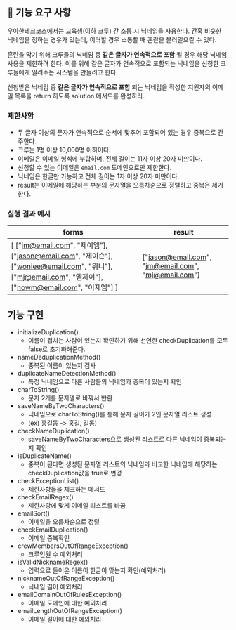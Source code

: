 ## 🚀 기능 요구 사항

우아한테크코스에서는 교육생(이하 크루) 간 소통 시 닉네임을 사용한다. 간혹 비슷한 닉네임을 정하는 경우가 있는데, 이러할 경우 소통할 때 혼란을 불러일으킬 수 있다.

혼란을 막기 위해 크루들의 닉네임 중 **같은 글자가 연속적으로 포함** 될 경우 해당 닉네임 사용을 제한하려 한다. 이를 위해 같은 글자가 연속적으로 포함되는 닉네임을 신청한 크루들에게 알려주는 시스템을 만들려고 한다.


신청받은 닉네임 중 **같은 글자가 연속적으로 포함** 되는 닉네임을 작성한 지원자의 이메일 목록을 return 하도록 solution 메서드를 완성하라.

### 제한사항

- 두 글자 이상의 문자가 연속적으로 순서에 맞추어 포함되어 있는 경우 중복으로 간주한다.
- 크루는 1명 이상 10,000명 이하이다.
- 이메일은 이메일 형식에 부합하며, 전체 길이는 11자 이상 20자 미만이다.
- 신청할 수 있는 이메일은 `email.com` 도메인으로만 제한한다.
- 닉네임은 한글만 가능하고 전체 길이는 1자 이상 20자 미만이다.
- result는 이메일에 해당하는 부분의 문자열을 오름차순으로 정렬하고 중복은 제거한다.

### 실행 결과 예시

| forms | result |
| --- | --- |
| [ ["jm@email.com", "제이엠"], ["jason@email.com", "제이슨"], ["woniee@email.com", "워니"], ["mj@email.com", "엠제이"], ["nowm@email.com", "이제엠"] ] | ["jason@email.com", "jm@email.com", "mj@email.com"] |


## 기능 구현

- initializeDuplication()
  -  이름이 겹치는 사람이 있는지 확인하기 위해 선언한 checkDuplication를 모두 false로 초기화해준다.
- nameDeduplicationMethod()
    - 중복된 이름이 있는지 검사
- duplicateNameDetectionMethod()
    - 특정 닉네임으로 다른 사람들의 닉네임과 중복이 있는지 확인
- charToString()
    - 문자 2개를 문자열로 바꿔서 반환
- saveNameByTwoCharacters()
    - 닉네임으로 charToString()를 통해 문자 길이가 2인 문자열 리스트 생성
    - (ex) 홍길동 -> 홍길, 길동)
- checkNameDuplication()
    - saveNameByTwoCharacters으로 생성된 리스트로 다른 닉네임이 중복되는지 확인
- isDuplicateName()
    - 중복이 된다면 생성된 문자열 리스트의 닉네임과 비교한 닉네임에 해당하는 checkDuplication값을 true로 변경
- checkExceptionList()
  - 제한사항들을 체크하는 메서드
- checkEmailRegex()
    - 제한사항에 맞게 이메일 리스트를 바꿈
- emailSort()
    - 이메일을 오름차순으로 정렬
- checkEmailDuplication()
    - 이메일 중복확인
- crewMembersOutOfRangeException()
    - 크루인원 수 예외처리
- isValidNicknameRegex()
    - 입력으로 들어온 이름이 한글이 맞는지 확인(예외처리)
- nicknameOutOfRangeException()
    - 닉네임 길이 예외처리
- emailDomainOutOfRulesException()
    - 이메일 도메인에 대한 예외처리
- emailLengthOutOfRangeException()
    - 이메일 길이에 대한 예외처리
